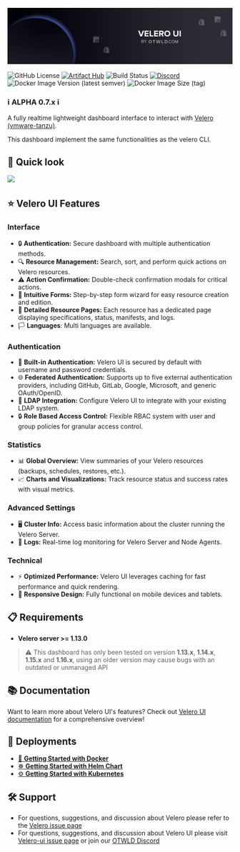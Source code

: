 ![otwld_velero_ui_banner](./banner.png)

![GitHub License](https://img.shields.io/github/license/otwld/velero-ui)
[![Artifact Hub](https://img.shields.io/endpoint?url=https://artifacthub.io/badge/repository/velero-ui)](https://artifacthub.io/packages/helm/otwld/velero-ui)
![Build Status](https://github.com/otwld/velero-ui/actions/workflows/apps-cd.yml/badge.svg)
[![Discord](https://img.shields.io/badge/Discord-OTWLD-blue?logo=discord&logoColor=white)](https://discord.gg/U24mpqTynB)
![Docker Image Version (latest semver)](https://img.shields.io/docker/v/otwld/velero-ui?label=docker%20image)
![Docker Image Size (tag)](https://img.shields.io/docker/image-size/otwld/velero-ui)

### ℹ️ **ALPHA 0.7.x** ℹ️

A fully realtime lightweight dashboard interface to interact with [Velero (vmware-tanzu)](https://github.com/vmware-tanzu/velero/issues).

This dashboard implement the same functionalities as the velero CLI.

## 👀 Quick look

<img src="/images/screenshots.gif">

## ⭐ Velero UI Features

### Interface

- 🔒 **Authentication:** Secure dashboard with multiple authentication methods.
- 🔍 **Resource Management:** Search, sort, and perform quick actions on Velero resources.
- ⚠️ **Action Confirmation:** Double-check confirmation modals for critical actions.
- 🧩 **Intuitive Forms:** Step-by-step form wizard for easy resource creation and edition.
- 📄 **Detailed Resource Pages:** Each resource has a dedicated page displaying specifications, status, manifests, and logs.
- 🏳️ **Languages**: Multi languages are available.

### Authentication

- 🔑 **Built-in Authentication:** Velero UI is secured by default with username and password credentials.
- 🌐 **Federated Authentication:** Supports up to five external authentication providers, including GitHub, GitLab, Google, Microsoft, and generic OAuth/OpenID.
- 📂 **LDAP Integration:** Configure Velero UI to integrate with your existing LDAP system.
- 🔒 **Role Based Access Control:** Flexible RBAC system with user and group policies for granular access control.

### Statistics

- 📊 **Global Overview:** View summaries of your Velero resources (backups, schedules, restores, etc.).
- 📈 **Charts and Visualizations:** Track resource status and success rates with visual metrics.

### Advanced Settings

- 🖥️ **Cluster Info:** Access basic information about the cluster running the Velero Server.
- 📝 **Logs:** Real-time log monitoring for Velero Server and Node Agents.

### Technical

- ⚡ **Optimized Performance:** Velero UI leverages caching for fast performance and quick rendering.
- 📱 **Responsive Design:** Fully functional on mobile devices and tablets.


## 📋 Requirements

- **Velero server >= 1.13.0**

> ⚠️ This dashboard has only been tested on version **1.13.x**, **1.14.x**, **1.15.x** and **1.16.x**, using an older version may cause bugs with an outdated or
> unmanaged API

## 📚 Documentation

Want to learn more about Velero UI's features? Check out [Velero UI documentation](https://velero-ui.docs.otwld.com) for a comprehensive overview!

## 🚀 Deployments

- [🐳 **Getting Started with Docker**](https://velero-ui.docs.otwld.com/getting-started/docker)
- [☸️ **Getting Started with Helm Chart**](https://velero-ui.docs.otwld.com/getting-started/getting-started/helm)
- [⚙️ **Getting Started with Kubernetes**](https://velero-ui.docs.otwld.com/getting-started/getting-started/kubernetes)


## 🛠️ Support

- For questions, suggestions, and discussion about Velero please refer to
  the [Velero issue page](https://github.com/vmware-tanzu/velero/issues)
- For questions, suggestions, and discussion about Velero UI please
  visit [Velero-ui issue page](https://github.com/otwld/velero-ui/issues) or join our [OTWLD Discord](https://discord.gg/U24mpqTynB)
